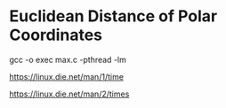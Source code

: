 # Euclidean Distance of Polar Coordinates

gcc -o exec max.c -pthread -lm

https://linux.die.net/man/1/time

https://linux.die.net/man/2/times